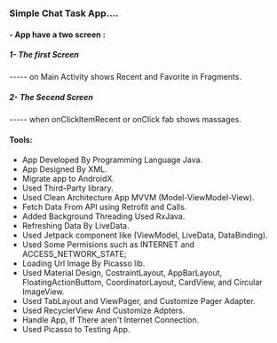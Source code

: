 ### Simple Chat Task App....

#### - App have a two screen :
##### 1- The first Screen
----- on Main Activity shows Recent and Favorite in Fragments.
##### 2- The Secend Screen
----- when onClickItemRecent or onClick fab shows massages.

#### Tools:
- App Developed By Programming Language Java.
- App Designed By XML.
- Migrate app to AndroidX.
- Used Third-Party library.
- Used Clean Architecture App MVVM (Model-ViewModel-View).
- Fetch Data From API using Retrofit and Calls.
- Added Background Threading Used RxJava.
- Refreshing Data By LiveData.
- Used Jetpack component like (ViewModel, LiveData, DataBinding).
- Used Some Permisions such as INTERNET and ACCESS_NETWORK_STATE;
- Loading Url Image By Picasso lib.
- Used Material Design, CostraintLayout, AppBarLayout, FloatingActionButtom, CoordinatorLayout, CardView, and Circular ImageView.
- Used TabLayout and ViewPager, and Customize Pager Adapter.
- Used RecyclerView And Customize Adpters.
- Handle App, If There aren't Internet Connection. 
- Used Picasso to Testing App.
